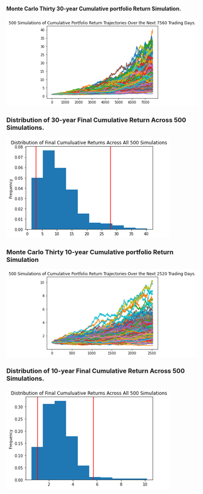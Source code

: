 

#### Monte Carlo Thirty 30-year Cumulative portfolio Return Simulation.
![](MC30sim.png)

### Distribution of 30-year Final Cumulative Return Across 500 Simulations.
![](MC30dist.png)



### Monte Carlo Thirty 10-year Cumulative portfolio Return Simulation
![](MC10sim.png)

### Distribution of 10-year Final Cumulative Return Across 500 Simulations.
![](MC10dist.png)

